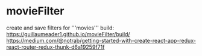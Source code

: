 # movieFilter

create and save filters for '''movies'''
build: https://guillaumeader1.github.io/movieFilter/build/
https://medium.com/@notrab/getting-started-with-create-react-app-redux-react-router-redux-thunk-d6a19259f71f

